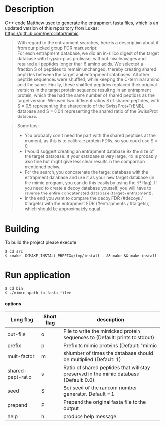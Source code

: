 # Description
C++ code Matthew used to generate the entrapment fasta files, which is an updated version of this repository from Lukas: https://github.com/percolator/mimic.

>With regard to the entrapment searches, here is a description about it from our picked group FDR manuscript:  
>For each entrapment database, we did an in-silico digest of the target database with trypsin-p as protease, without miscleavages and retained all peptides longer than 6 amino acids. We selected a fraction S of peptides to remain unchanged, thereby creating shared peptides between the target and entrapment databases. All other peptide sequences were shuffled, while keeping the C-terminal amino acid the same. Finally, these shuffled peptides replaced their original versions in the target protein sequence resulting in an entrapment protein, which then had the same number of shared peptides as the target version. We used two different ratios S of shared peptides, with S = 0.5 representing the shared ratio of the SwissProt+TrEMBL database and S = 0.04 representing the shared ratio of the SwissProt database.

> Some tips:
> - You probably don't need the part with the shared peptides at the moment, as this is to calibrate protein FDRs, so you could use S = 0.
>- I would suggest creating an entrapment database 9x the size of the target database. If your database is very large, 4x is probably also fine but might give less clear results in the comparison mentioned below.
>- For the search, you concatenate the target database with the entrapment database and use it as your new target database (in the mimic program, you can do this easily by using the -P flag). If you need to create a decoy database yourself, you will have to reverse the entire concatenated database (target+entrapment).
>- In the end you want to compare the decoy FDR (#decoys / #targets) with the entrapment FDR (#entrapments / #targets), which should be approximately equal.



# Building
To build the project please execute

```shell
$ cd src
$ cmake -DCMAKE_INSTALL_PREFIX=/tmp/install . && make && make install
```

# Run application
```shell
$ cd bin
$ ./mimic <path_to_fasta_file>
```
#### options

|Long flag         		|Short flag | description               												  			 |
|-----------------------|-----------|----------------------------------------------------------------------------------------|
|out-file          		|	 o      | File to write the mimicked protein sequences to (Default: prints to stdout) 			 |
|prefix			   		|    p      | Prefix to mimic proteins (Default: "mimic|Random_") 									 |
|mult-factor       		|    m      | sNumber of times the database should be multiplied (Default: 1) 						 |
|shared-pept-ratio      |    s      | Ratio of shared peptides that will stay preserved in the mimic database (Default: 0.0) |
|seed                   |    S      | Set seed of the random number generator. Default = 1									 |
|prepend                |    P      | Prepend the original fasta file to the output											 |
|help              		|    h      | produce help message      															 |


